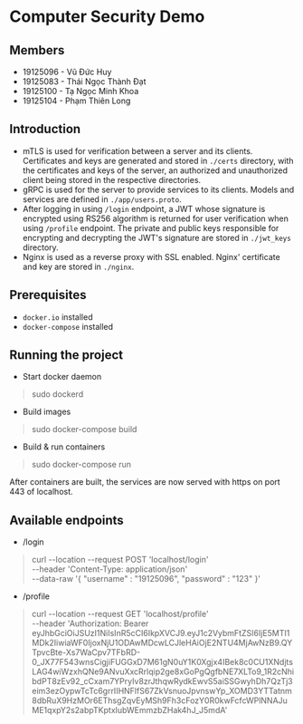 # Computer Security Demo

## Members

- 19125096 - Vũ Đức Huy
- 19125083 - Thái Ngọc Thành Đạt
- 19125100 - Tạ Ngọc Minh Khoa
- 19125104 - Phạm Thiên Long

## Introduction

- mTLS is used for verification between a server and its clients. Certificates and keys are generated and stored in `./certs` directory, with the certificates and keys of the server, an authorized and unauthorized client being stored in the respective directories.
- gRPC is used for the server to provide services to its clients. Models and services are defined in `./app/users.proto`.
- After logging in using `/login` endpoint, a JWT whose signature is encrypted using RS256 algorithm is returned for user verification when using `/profile` endpoint. The private and public keys responsible for encrypting and decrypting the JWT's signature are stored in `./jwt_keys` directory.
- Nginx is used as a reverse proxy with SSL enabled. Nginx' certificate and key are stored in `./nginx`.

## Prerequisites

- `docker.io` installed
- `docker-compose` installed

## Running the project

- Start docker daemon
> sudo dockerd 

- Build images
> sudo docker-compose build

- Build & run containers
> sudo docker-compose run

After containers are built, the services are now served with https on port 443 of localhost.

## Available endpoints

- /login
> curl --location --request POST 'localhost/login' \
> --header 'Content-Type: application/json' \
> --data-raw '{
      "username" : "19125096",
      "password" : "123"
}'
- /profile
> curl --location --request GET 'localhost/profile' \
> --header 'Authorization: Bearer eyJhbGciOiJSUzI1NiIsInR5cCI6IkpXVCJ9.eyJ1c2VybmFtZSI6IjE5MTI1MDk2IiwiaWF0IjoxNjU1ODAwMDcwLCJleHAiOjE2NTU4MjAwNzB9.QYTpvcBte-Xs7WaCpv7TFbRD-0_JX77F543wnsCigjiFUGGxD7M61gN0uY1K0Xgjx4IBek8c0CU1XNdjtsLAG4wiWzxhQNe9ANvuXxcRrlqip2ge8xGoPgQgfbNE7XLTo9_1R2cNhibdPT8zEv92_cCxam7YPryIv8zrJthqwRydkEwvS5aiSSGwyhDh7QzTj3eim3ezOypwTcTc6grrIIHNFlfS67ZkVsnuoJpvnswYp_XOMD3YTTatnm8dbRuX9HzMOr6EThsgZqvEyMSh9Fh3cFozY0R0kwFcfcWPlNNAJuME1qxpY2s2abpTKptxIubWEmmzbZHak4hJ_J5mdA'
